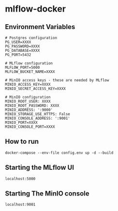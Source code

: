 # mlflow-docker


## Environment Variables

```
# Postgres configuration
PG_USER=XXXX
PG_PASSWORD=XXXX
PG_DATABASE=XXXX
PG_PORT=5432

# MLflow configuration
MLFLOW_PORT=5000
MLFLOW_BUCKET_NAME=XXXX

# MinIO access keys - these are needed by MLflow
MINIO_ACCESS_KEY=XXXX
MINIO_SECRET_ACCESS_KEY=XXXX

# MinIO configuration
MINIO_ROOT_USER: XXXX
MINIO_ROOT_PASSWORD: XXXX
MINIO_ADDRESS: ':9000'
MINIO_STORAGE_USE_HTTPS: False
MINIO_CONSOLE_ADDRESS: ':9001'
MINIO_PORT=XXXX
MINIO_CONSOLE_PORT=XXXX
```

## How to run
```
docker-compose --env-file config.env up -d --build
```

## Starting the MLflow UI
`localhost:5000`

## Starting The MinIO console
`localhost:9001`